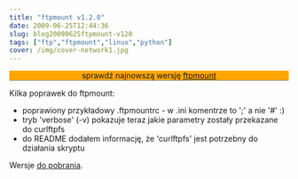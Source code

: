 ```yaml
---
title: "ftpmount v1.2.0"
date: 2009-06-25T12:44:36
slug: blog20090625ftpmount-v120
tags: ["ftp","ftpmount","linux","python"]
cover: /img/cover-network1.jpg
---
```



<body><div style="text-align: center; border-bottom: solid 1px gray; background: orange">sprawdź najnowszą wersję <a href="http://onjin.net/index.php/category/ftpmount">ftpmount</a></div>


Kilka poprawek do ftpmount:

* poprawiony przykładowy .ftpmountrc - w .ini komentrze to ';' a nie '#' :)
* tryb 'verbose' (-v) pokazuje teraz jakie parametry zostały przekazane do curlftpfs
* do README dodałem informację, że 'curlftpfs' jest potrzebny do działania skryptu


Wersje <a href="http://github.com/onjin/ftpmount/downloads">do pobrania</a>.

